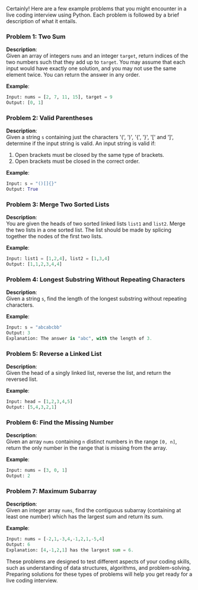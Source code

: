 Certainly! Here are a few example problems that you might encounter in a live coding interview using Python. Each problem is followed by a brief description of what it entails.

### Problem 1: Two Sum

**Description**:  
Given an array of integers `nums` and an integer `target`, return indices of the two numbers such that they add up to `target`. You may assume that each input would have exactly one solution, and you may not use the same element twice. You can return the answer in any order.

**Example**:
```python
Input: nums = [2, 7, 11, 15], target = 9
Output: [0, 1]
```

### Problem 2: Valid Parentheses

**Description**:  
Given a string `s` containing just the characters '(', ')', '{', '}', '[' and ']', determine if the input string is valid. An input string is valid if:
1. Open brackets must be closed by the same type of brackets.
2. Open brackets must be closed in the correct order.

**Example**:
```python
Input: s = "()[]{}"
Output: True
```

### Problem 3: Merge Two Sorted Lists

**Description**:  
You are given the heads of two sorted linked lists `list1` and `list2`. Merge the two lists in a one sorted list. The list should be made by splicing together the nodes of the first two lists.

**Example**:
```python
Input: list1 = [1,2,4], list2 = [1,3,4]
Output: [1,1,2,3,4,4]
```

### Problem 4: Longest Substring Without Repeating Characters

**Description**:  
Given a string `s`, find the length of the longest substring without repeating characters.

**Example**:
```python
Input: s = "abcabcbb"
Output: 3
Explanation: The answer is "abc", with the length of 3.
```

### Problem 5: Reverse a Linked List

**Description**:  
Given the head of a singly linked list, reverse the list, and return the reversed list.

**Example**:
```python
Input: head = [1,2,3,4,5]
Output: [5,4,3,2,1]
```

### Problem 6: Find the Missing Number

**Description**:  
Given an array `nums` containing `n` distinct numbers in the range `[0, n]`, return the only number in the range that is missing from the array.

**Example**:
```python
Input: nums = [3, 0, 1]
Output: 2
```

### Problem 7: Maximum Subarray

**Description**:  
Given an integer array `nums`, find the contiguous subarray (containing at least one number) which has the largest sum and return its sum.

**Example**:
```python
Input: nums = [-2,1,-3,4,-1,2,1,-5,4]
Output: 6
Explanation: [4,-1,2,1] has the largest sum = 6.
```

These problems are designed to test different aspects of your coding skills, such as understanding of data structures, algorithms, and problem-solving. Preparing solutions for these types of problems will help you get ready for a live coding interview.